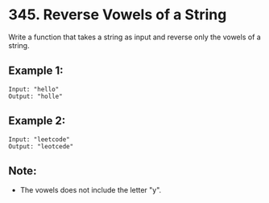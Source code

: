 # 345. Reverse Vowels of a String

Write a function that takes a string as input and reverse only the vowels of a string.

## Example 1:

```
Input: "hello"
Output: "holle"
```

## Example 2:

```
Input: "leetcode"
Output: "leotcede"
```

## Note:

* The vowels does not include the letter "y".